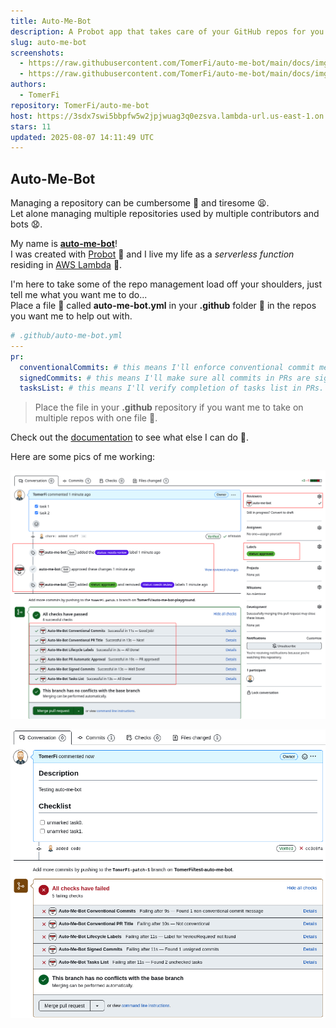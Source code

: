 ```yaml
---
title: Auto-Me-Bot
description: A Probot app that takes care of your GitHub repos for you
slug: auto-me-bot
screenshots:
  - https://raw.githubusercontent.com/TomerFi/auto-me-bot/main/docs/img/all-handlers-success.png
  - https://raw.githubusercontent.com/TomerFi/auto-me-bot/main/docs/img/all-handlers-fail.png
authors:
  - TomerFi
repository: TomerFi/auto-me-bot
host: https://3sdx7swi5bbpfw5w2jpjwuag3q0ezsva.lambda-url.us-east-1.on.aws/
stars: 11
updated: 2025-08-07 14:11:49 UTC
---
```


## Auto-Me-Bot

Managing a repository can be cumbersome :construction_worker: and tiresome :tired_face:.</br>
Let alone managing multiple repositories used by multiple contributors and bots :anguished:.

My name is [**auto-me-bot**][auto-me-bot-app]!</br>
I was created with [Probot][probot-pages] :robot: and I live my life as a _serverless function_ residing in [AWS Lambda][aws-lambda] :floppy_disk:.

I'm here to take some of the repo management load off your shoulders, just tell me what you want me to do...</br>
Place a file :memo: called **auto-me-bot.yml** in your **.github** folder :file_folder: in the repos you want me to help out with.

```yaml
# .github/auto-me-bot.yml
---
pr:
  conventionalCommits: # this means I'll enforce conventional commit messages in PRs.
  signedCommits: # this means I'll make sure all commits in PRs are signed with the 'Signed-off-by' trailer.
  tasksList: # this means I'll verify completion of tasks list in PRs.
```

> Place the file in your **.github** repository if you want me to take on multiple repos with one file :muscle:.

Check out the [documentation][auto-me-bot-docs] to see what else I can do :call_me_hand:.

Here are some pics of me working:

[![all-handlers-success]][auto-me-bot-docs]

[![all-handlers-fail]][auto-me-bot-docs]

<!-- REAL LINKS -->
[auto-me-bot-app]: https://github.com/apps/auto-me-bot
[auto-me-bot-docs]: https://auto-me-bot.tomfi.info/
[aws-lambda]: https://aws.amazon.com/lambda/
[probot-pages]: https://probot.github.io/
<!-- IMAGE LINKS -->
[all-handlers-fail]: https://raw.githubusercontent.com/TomerFi/auto-me-bot/main/docs/img/all-handlers-fail.png
[all-handlers-success]: https://raw.githubusercontent.com/TomerFi/auto-me-bot/main/docs/img/all-handlers-success.png
